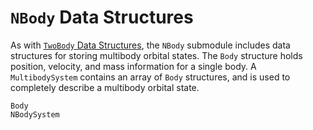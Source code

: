 # `NBody` Data Structures

As with [`TwoBody` Data Structures](@ref), the `NBody` submodule includes data structures for storing multibody orbital states. The `Body` structure holds position, velocity, and mass information for a single body. A `MultibodySystem` contains an array of `Body` structures, and is used to completely describe a multibody orbital state.

```@docs
Body
NBodySystem
```